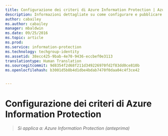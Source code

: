 ```yaml
---
title: Configurazione dei criteri di Azure Information Protection | Azure Information Protection
description: Informazioni dettagliate su come configurare e pubblicare i criteri di Azure Information Protection.
author: cabailey
ms.author: cabailey
manager: mbaldwin
ms.date: 09/25/2016
ms.topic: article
ms.prod: 
ms.service: information-protection
ms.technology: techgroup-identity
ms.assetid: 38ecc425-9bab-4e70-9436-eccbef0e3113
translationtype: Human Translation
ms.sourcegitcommit: 9d8354f2d68f211d349226970fd2f83dd0ce810b
ms.openlocfilehash: b3001d5b8b4d1dbe4bdab7470f0daa04c4f3ce42


---
```


# <a name="configuring-the-azure-information-protection-policy"></a>Configurazione dei criteri di Azure Information Protection 

>*Si applica a: Azure Information Protection (anteprima)*




<!--HONumber=Nov16_HO2-->


